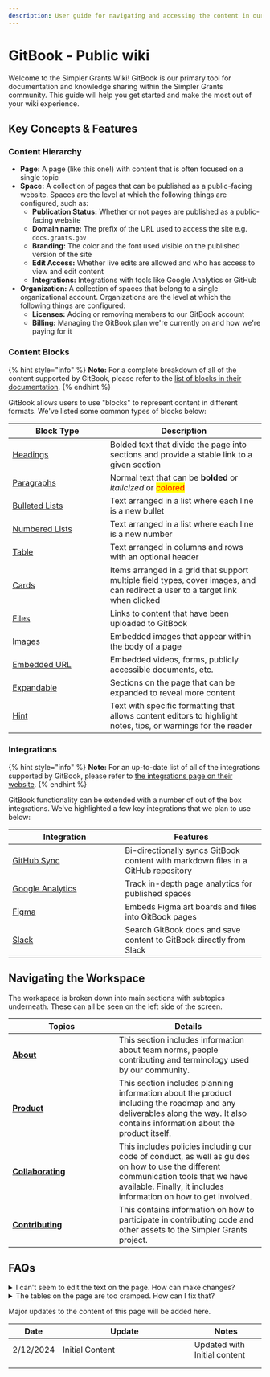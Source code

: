 ```yaml
---
description: User guide for navigating and accessing the content in our public wiki.
---
```


# GitBook - Public wiki

Welcome to the Simpler Grants Wiki! GitBook is our primary tool for documentation and knowledge sharing within the Simpler Grants community. This guide will help you get started and make the most out of your wiki experience.

## Key Concepts & Features

### Content Hierarchy

* **Page:** A page (like this one!) with content that is often focused on a single topic
* **Space:** A collection of pages that can be published as a public-facing website. Spaces are the level at which the following things are configured, such as:
  * **Publication Status:** Whether or not pages are published as a public-facing website
  * **Domain name:** The prefix of the URL used to access the site e.g. `docs.grants.gov`
  * **Branding:** The color and the font used visible on the published version of the site
  * **Edit Access:** Whether live edits are allowed and who has access to view and edit content
  * **Integrations:** Integrations with tools like Google Analytics or GitHub
* **Organization:** A collection of spaces that belong to a single organizational account. Organizations are the level at which the following things are configured:
  * **Licenses:** Adding or removing members to our GitBook account
  * **Billing:** Managing the GitBook plan we're currently on and how we're paying for it

### Content Blocks

{% hint style="info" %}
**Note:** For a complete breakdown of all of the content supported by GitBook, please refer to the [list of blocks in their documentation](https://docs.gitbook.com/content-creation/blocks).
{% endhint %}

GitBook allows users to use "blocks" to represent content in different formats. We've listed some common types of blocks below:

<table><thead><tr><th width="178.5">Block Type</th><th>Description</th></tr></thead><tbody><tr><td><a href="https://docs.gitbook.com/content-creation/blocks/heading">Headings</a></td><td>Bolded text that divide the page into sections and provide a stable link to a given section</td></tr><tr><td><a href="https://docs.gitbook.com/content-creation/blocks/paragraph">Paragraphs</a></td><td>Normal text that can be <strong>bolded</strong> or <em>italicized</em> or <mark style="color:red;">colored</mark></td></tr><tr><td><a href="https://docs.gitbook.com/content-creation/blocks/unordered-list">Bulleted Lists</a></td><td>Text arranged in a list where each line is a new bullet</td></tr><tr><td><a href="https://docs.gitbook.com/content-creation/blocks/ordered-list">Numbered Lists</a></td><td>Text arranged in a list where each line is a new number</td></tr><tr><td><a href="https://docs.gitbook.com/content-creation/blocks/table">Table</a></td><td>Text arranged in columns and rows with an optional header</td></tr><tr><td><a href="https://docs.gitbook.com/content-creation/blocks/cards">Cards</a></td><td>Items arranged in a grid that support multiple field types, cover images, and can redirect a user to a target link when clicked</td></tr><tr><td><a href="https://docs.gitbook.com/content-creation/blocks/insert-files">Files</a></td><td>Links to content that have been uploaded to GitBook</td></tr><tr><td><a href="https://docs.gitbook.com/content-creation/blocks/insert-images">Images</a></td><td>Embedded images that appear within the body of a page</td></tr><tr><td><a href="https://docs.gitbook.com/content-creation/blocks/embed-a-url">Embedded URL</a></td><td>Embedded videos, forms, publicly accessible documents, etc.</td></tr><tr><td><a href="https://docs.gitbook.com/content-creation/blocks/expandable">Expandable</a></td><td>Sections on the page that can be expanded to reveal more content</td></tr><tr><td><a href="https://docs.gitbook.com/content-creation/blocks/hint">Hint</a></td><td>Text with specific formatting that allows content editors to highlight notes, tips, or warnings for the reader</td></tr></tbody></table>

### **Integrations**

{% hint style="info" %}
**Note:** For an up-to-date list of all of the integrations supported by GitBook, please refer to [the integrations page on their website](https://www.gitbook.com/integrations).
{% endhint %}

GitBook functionality can be extended with a number of out of the box integrations. We've highlighted a few key integrations that we plan to use below:

<table><thead><tr><th width="208">Integration</th><th>Features</th></tr></thead><tbody><tr><td><a href="https://docs.gitbook.com/integrations/git-sync">GitHub Sync</a></td><td>Bi-directionally syncs GitBook content with markdown files in a GitHub repository</td></tr><tr><td><a href="https://www.gitbook.com/integrations/googleanalytics">Google Analytics</a></td><td>Track in-depth page analytics for published spaces</td></tr><tr><td><a href="https://www.gitbook.com/integrations/figma">Figma</a></td><td>Embeds Figma art boards and files into GitBook pages</td></tr><tr><td><a href="https://www.gitbook.com/integrations/slack">Slack</a></td><td>Search GitBook docs and save content to GitBook directly from Slack</td></tr></tbody></table>

## Navigating the Workspace

The workspace is broken down into main sections with subtopics underneath. These can all be seen on the left side of the screen.

<table><thead><tr><th width="196">Topics</th><th>Details</th></tr></thead><tbody><tr><td><a href="broken-reference"><strong>About</strong></a></td><td>This section includes information about team norms, people contributing and terminology used by our community.</td></tr><tr><td><a href="broken-reference"><strong>Product</strong></a></td><td>This section includes planning information about the product including the roadmap and any deliverables along the way. It also contains information about the product itself.</td></tr><tr><td><a href="broken-reference"><strong>Collaborating</strong></a></td><td>This includes policies including our code of conduct, as well as guides on how to use the different communication tools that we have available. Finally, it includes information on how to get involved. </td></tr><tr><td><a href="broken-reference"><strong>Contributing</strong></a></td><td>This contains information on how to participate in contributing code and other assets to the Simpler Grants project.</td></tr></tbody></table>

## FAQs

<details>

<summary>I can't seem to edit the text on the page. How can make changes?</summary>

If you want to make changes to a page but can't edit the page contents by clicking into them, the page most likely has live edits locked. To edit the contents of a locked page, follow the instructions in [this section on change requests](gitbook-public-wiki.md#when-live-edits-are-locked)

If you don't have the option to create a change request _and_ you can't edit the page directly, reach out to a GitBook administrator to make sure you have the correct permissions within the space.

</details>

<details>

<summary>The tables on the page are too cramped. How can I fix that?</summary>

GitBook allows you to set [tables to full-width](https://docs.gitbook.com/content-creation/blocks#new-full-width-blocks) which should provide you with more horizontal space to view the table.&#x20;

If the table is already full-width and the information is still too cramped, hiding [your sidebar](https://docs.gitbook.com/product-tour/navigation#sidebar) on the left-hand side may help:

<img src="broken-reference" alt="Screenshot of the hide sidebar image on the lefthand side" data-size="original">

If your table is full-width _and_ the sidebar is hidden and it still appears too cramped, you may want to consider spreading the contents across multiple tables or converting it into a set of cards.

</details>

Major updates to the content of this page will be added here.

<table><thead><tr><th>Date</th><th width="246">Update</th><th>Notes</th></tr></thead><tbody><tr><td>2/12/2024</td><td>Initial Content</td><td>Updated with Initial content</td></tr><tr><td></td><td></td><td></td></tr><tr><td></td><td></td><td></td></tr></tbody></table>
